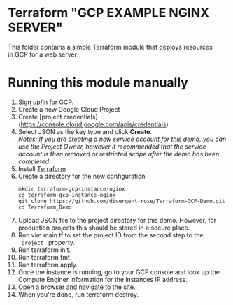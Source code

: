 # Terraform "GCP EXAMPLE NGINX SERVER"

This folder contains a simple Terraform module that deploys resources in GCP for a web server


# Running this module manually
1. Sign up/in for [GCP](https://cloud.google.com/).
2. Create a new Google Cloud Project
3. Create [project credentials] (https://console.cloud.google.com/apis/credentials)
4. Select JSON as the key type and click **Create**.  
	 *Notes: If you are creating a new service account for this demo, you can use  the Project Owner, however it recommended that the service account is then removed or restricted scope after the demo has been completed.*
5. Install [Terraform](https://www.terraform.io/)
6. Create a directory for the new configuration
    ```
    mkdir terraform-gcp-instance-nginx
    cd terraform-gcp-instance-nginx
    git clone https://github.com/divergent-rose/Terraform-GCP-Demo.git
    cd Terraform_Demo
    ```
7. Upload JSON file to the project directory for this demo. However, for production projects this should be stored in a secure place.   
8. Run vim main.tf to set the project ID from the second step to the `'project'` property. 
9.  Run terraform init.
10. Run terraform fmt.
11. Run terraform apply.
12. Once the instance is running, go to your GCP console and look up the Compute Enginer information for the instances IP address. 
13. Open a browser and navigate to the site. 
14. When you're done, run terraform destroy.
